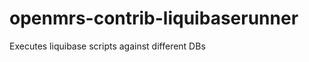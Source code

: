 openmrs-contrib-liquibaserunner
===============================

Executes liquibase scripts against different DBs